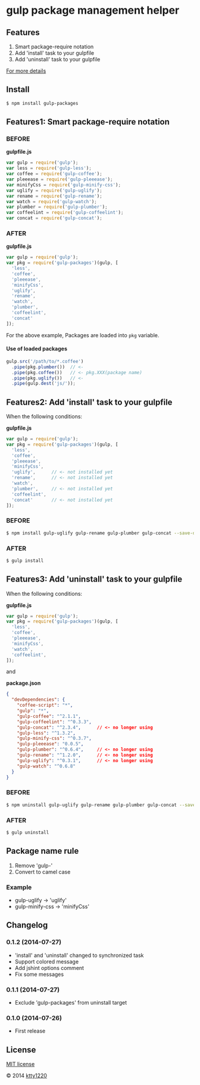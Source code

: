 # gulp package management helper

## Features

1. Smart package-require notation
2. Add 'install' task to your gulpfile
3. Add 'uninstall' task to your gulpfile

[For more details](http://qiita.com/ktty1220/items/c1c5705c9b0114f29bb9)

## Install

```sh
$ npm install gulp-packages
```

## Features1: Smart package-require notation

### BEFORE

__gulpfile.js__

```js
var gulp = require('gulp');
var less = require('gulp-less');
var coffee = require('gulp-coffee');
var pleeease = require('gulp-pleeease');
var minifyCss = require('gulp-minify-css');
var uglify = require('gulp-uglify');
var rename = require('gulp-rename');
var watch = require('gulp-watch');
var plumber = require('gulp-plumber');
var coffeelint = require('gulp-coffeelint');
var concat = require('gulp-concat');
```

### AFTER

__gulpfile.js__

```js
var gulp = require('gulp');
var pkg = require('gulp-packages')(gulp, [
  'less',
  'coffee',
  'pleeease',
  'minifyCss',
  'uglify',
  'rename',
  'watch',
  'plumber',
  'coffeelint',
  'concat'
]);
```

For the above example, Packages are loaded into `pkg` variable.

#### Use of loaded packages

```js
gulp.src('/path/to/*.coffee')
  .pipe(pkg.plumber())  // <-
  .pipe(pkg.coffee())   // <- pkg.XXX(package name)
  .pipe(pkg.uglify())   // <-
  .pipe(gulp.dest('js/'));
```

## Features2: Add 'install' task to your gulpfile

When the following conditions:

__gulpfile.js__

```js
var gulp = require('gulp');
var pkg = require('gulp-packages')(gulp, [
  'less',
  'coffee',
  'pleeease',
  'minifyCss',
  'uglify',      // <- not installed yet
  'rename',      // <- not installed yet 
  'watch',
  'plumber',     // <- not installed yet
  'coffeelint',
  'concat'       // <- not installed yet
]);
```

### BEFORE

```sh
$ npm install gulp-uglify gulp-rename gulp-plumber gulp-concat --save-dev
```

### AFTER

```sh
$ gulp install
```

## Features3: Add 'uninstall' task to your gulpfile

When the following conditions:

__gulpfile.js__

```js
var gulp = require('gulp');
var pkg = require('gulp-packages')(gulp, [
  'less',
  'coffee',
  'pleeease',
  'minifyCss',
  'watch',
  'coffeelint',
]);
```

and

__package.json__

```json:package.json
{
  "devDependencies": {
    "coffee-script": "*",
    "gulp": "*",
    "gulp-coffee": "^2.1.1",
    "gulp-coffeelint": "^0.3.3",
    "gulp-concat": "^2.3.4",      // <- no longer using
    "gulp-less": "^1.3.2",
    "gulp-minify-css": "^0.3.7",
    "gulp-pleeease": "0.0.5",
    "gulp-plumber": "^0.6.4",     // <- no longer using
    "gulp-rename": "^1.2.0",      // <- no longer using
    "gulp-uglify": "^0.3.1",      // <- no longer using
    "gulp-watch": "^0.6.8"
  }
}
```

### BEFORE

```sh
$ npm uninstall gulp-uglify gulp-rename gulp-plumber gulp-concat --save-dev
```

### AFTER

```sh
$ gulp uninstall
```

## Package name rule

1. Remove 'gulp-'
2. Convert to camel case

### Example

* gulp-uglify -> 'uglify'
* gulp-minify-css -> 'minifyCss'

## Changelog

### 0.1.2 (2014-07-27)

* 'install' and 'uninstall' changed to synchronized task
* Support colored message
* Add jshint options comment
* Fix some messages

### 0.1.1 (2014-07-27)

* Exclude 'gulp-packages' from uninstall target

### 0.1.0 (2014-07-26)

* First release

## License

[MIT license](http://www.opensource.org/licenses/mit-license)

&copy; 2014 [ktty1220](mailto:ktty1220@gmail.com)
